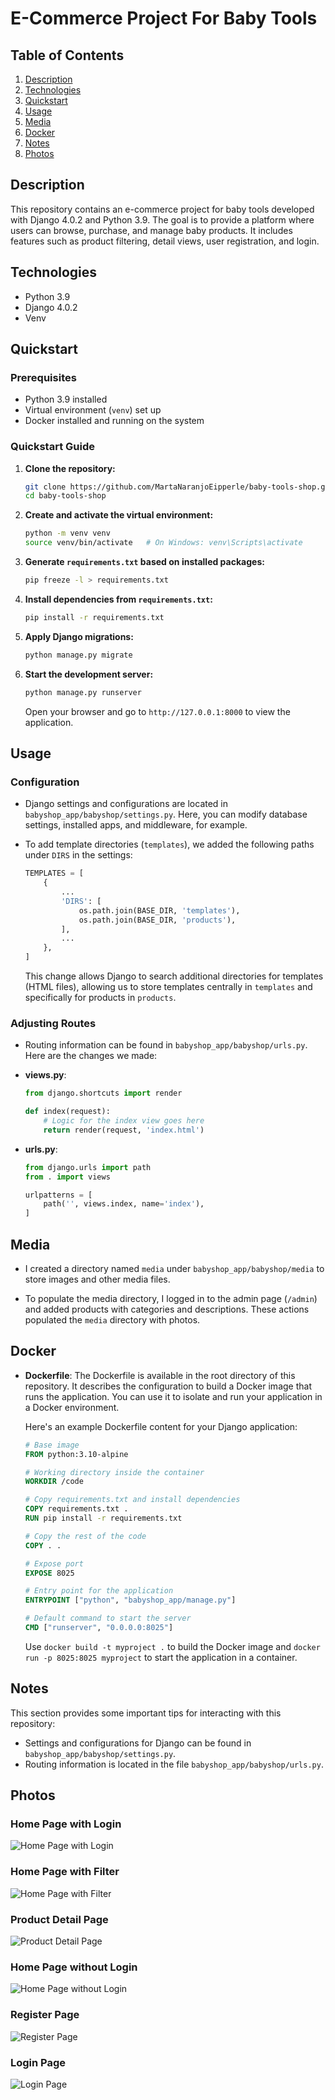 # E-Commerce Project For Baby Tools

## Table of Contents

1. [Description](#description)
2. [Technologies](#technologies)
3. [Quickstart](#quickstart)
4. [Usage](#usage)
5. [Media](#media)
6. [Docker](#docker)
7. [Notes](#notes)
8. [Photos](#photos)

## Description

This repository contains an e-commerce project for baby tools developed with Django 4.0.2 and Python 3.9. The goal is to provide a platform where users can browse, purchase, and manage baby products. It includes features such as product filtering, detail views, user registration, and login.

## Technologies

- Python 3.9
- Django 4.0.2
- Venv

## Quickstart

### Prerequisites

- Python 3.9 installed
- Virtual environment (`venv`) set up
- Docker installed and running on the system

### Quickstart Guide

1. **Clone the repository:**

    ```sh
    git clone https://github.com/MartaNaranjoEipperle/baby-tools-shop.git
    cd baby-tools-shop
    ```

2. **Create and activate the virtual environment:**

    ```sh
    python -m venv venv
    source venv/bin/activate   # On Windows: venv\Scripts\activate
    ```

3. **Generate `requirements.txt` based on installed packages:**

    ```sh
    pip freeze -l > requirements.txt
    ```

4. **Install dependencies from `requirements.txt`:**

    ```sh
    pip install -r requirements.txt
    ```

5. **Apply Django migrations:**

    ```sh
    python manage.py migrate
    ```

6. **Start the development server:**

    ```sh
    python manage.py runserver
    ```

    Open your browser and go to `http://127.0.0.1:8000` to view the application.

## Usage

### Configuration

- Django settings and configurations are located in `babyshop_app/babyshop/settings.py`. Here, you can modify database settings, installed apps, and middleware, for example.

- To add template directories (`templates`), we added the following paths under `DIRS` in the settings:
    ```python
    TEMPLATES = [
        {
            ...
            'DIRS': [
                os.path.join(BASE_DIR, 'templates'),
                os.path.join(BASE_DIR, 'products'),
            ],
            ...
        },
    ]
    ```
    This change allows Django to search additional directories for templates (HTML files), allowing us to store templates centrally in `templates` and specifically for products in `products`.

### Adjusting Routes

- Routing information can be found in `babyshop_app/babyshop/urls.py`. Here are the changes we made:

- **views.py**:
  ```python
  from django.shortcuts import render

  def index(request):
      # Logic for the index view goes here
      return render(request, 'index.html')
    ```

- **urls.py**:
    ```python
    from django.urls import path
    from . import views

    urlpatterns = [
        path('', views.index, name='index'),
    ]
    ```

## Media

- I created a directory named `media` under `babyshop_app/babyshop/media` to store images and other media files.

- To populate the media directory, I logged in to the admin page (`/admin`) and added products with categories and descriptions. These actions populated the `media` directory with photos.

## Docker

- **Dockerfile**: The Dockerfile is available in the root directory of this repository. It describes the configuration to build a Docker image that runs the application. You can use it to isolate and run your application in a Docker environment.

    Here's an example Dockerfile content for your Django application:

    ```dockerfile
    # Base image
    FROM python:3.10-alpine

    # Working directory inside the container
    WORKDIR /code

    # Copy requirements.txt and install dependencies
    COPY requirements.txt .
    RUN pip install -r requirements.txt

    # Copy the rest of the code
    COPY . .

    # Expose port
    EXPOSE 8025

    # Entry point for the application
    ENTRYPOINT ["python", "babyshop_app/manage.py"]

    # Default command to start the server
    CMD ["runserver", "0.0.0.0:8025"]
    ```

    Use `docker build -t myproject .` to build the Docker image and `docker run -p 8025:8025 myproject` to start the application in a container.

## Notes

This section provides some important tips for interacting with this repository:

- Settings and configurations for Django can be found in `babyshop_app/babyshop/settings.py`.
- Routing information is located in the file `babyshop_app/babyshop/urls.py`.

## Photos

### Home Page with Login

![Home Page with Login](https://github.com/MartaNaranjoEipperle/baby-tools-shop-forked/blob/master/project_images/capture_20220323080815407.jpeg)

### Home Page with Filter

![Home Page with Filter](https://github.com/MartaNaranjoEipperle/baby-tools-shop/blob/master/project_images/capture_20220323080840305.jpeg)

### Product Detail Page

![Product Detail Page](https://github.com/MartaNaranjoEipperle/baby-tools-shop-forked/blob/master/project_images/capture_20220323080934541.jpg)

### Home Page without Login

![Home Page without Login](https://github.com/MartaNaranjoEipperle/baby-tools-shop-forked/blob/master/project_images/capture_20220323080953570.jpeg)

### Register Page

![Register Page](https://github.com/MartaNaranjoEipperle/baby-tools-shop-forked/blob/master/project_images/capture_20220323081016022.jpg)

### Login Page

![Login Page](https://github.com/MartaNaranjoEipperle/baby-tools-shop-forked/blob/master/project_images/capture_20220323081044867.jpg)
